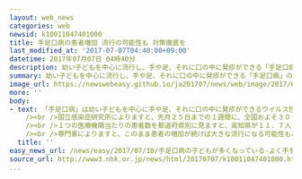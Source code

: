 ```yaml
---
layout: web_news
categories: web
newsid: k10011047401000
title: 手足口病の患者増加 流行の可能性も 対策徹底を
last_modified_at: '2017-07-07T04:40:00+09:00'
datetime: 2017年07月07日 04時40分
description: 幼い子どもを中心に流行し、手や足、それに口の中に発疹ができる「手足口病」の患者が全国的に増加していて、専門家は大きな流行になる可能性もあるとして、特に子どものいる家庭では手洗いなどの対策を徹底するよう呼びかけています。
summary: 幼い子どもを中心に流行し、手や足、それに口の中に発疹ができる「手足口病」の患者が全国的に増加していて、専門家は大きな流行になる可能性もあるとして、特に子どものいる家庭では手洗いなどの対策を徹底するよう呼びかけています。
image_url: https://newswebeasy.github.io/ja201707/news/web/image/2017/07/10/k10011047401000.jpg
more: ''
body:
- text: 「手足口病」は幼い子どもを中心に手や足、それに口の中に発疹ができるウイルス性の感染症で、まれに脳炎などの重い症状を引き起こすことがあります。<br
    /><br />国立感染症研究所によりますと、先月２５日までの１週間に、全国およそ３０００の小児科の医療機関から報告された患者の数は７６１３人と、去年の同じ時期と比べておよそ６倍になっています。<br
    /><br />１つの医療機関当たりの患者数を都道府県別に見ますと、高知県が１１．７人と最も多く、次いで鳥取県が８．８９人、香川県が７．１４人、滋賀県が６．９１人などとなっていて、３５の都道府県で前の週より増加し、特に西日本を中心に患者が多くなっています。<br
    /><br />専門家によりますと、このまま患者の増加が続けば大きな流行になる可能性もあるとして注意を呼びかけています。<br /><br />国立感染症研究所の藤本嗣人室長は「小さな子どもがいる家庭では手洗いなどの徹底や、タオルやおもちゃの共用をしないなどの対策を取ってほしい」と話しています。
  title: ''
easy_news_url: /news/easy/2017/07/10/手足口病の子どもが多くなっている-よく手を洗って/
source_url: http://www3.nhk.or.jp/news/html/20170707/k10011047401000.html?utm_int=news-culture_contents_list-items_001
...
```

